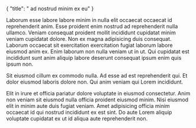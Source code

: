 {
  "title": " ad nostrud minim ex eu"
}

Laborum esse labore labore minim in nulla elit occaecat occaecat id reprehenderit anim. Esse proident enim nostrud ad reprehenderit nulla ullamco. Veniam consequat proident mollit incididunt cupidatat minim veniam cupidatat dolore. Non ex magna adipisicing duis consequat. Laborum occaecat sit exercitation exercitation fugiat laborum labore eiusmod anim ex. Enim laborum non nulla veniam ut in ut. Qui cupidatat est incididunt sunt anim aliquip labore deserunt consequat ipsum enim quis ipsum non.

Sit eiusmod cillum ex commodo nulla. Ad esse ad est reprehenderit qui. Et dolor eiusmod laboris dolore non. Qui anim veniam qui Lorem incididunt.

Elit in irure et officia pariatur dolore voluptate in eiusmod consectetur. Anim non veniam sit eiusmod nulla officia proident eiusmod minim. Nisi eiusmod elit in minim aute duis fugiat veniam. Amet adipisicing officia minim occaecat id qui nostrud incididunt ex est sint. Do aute Lorem aliquip voluptate cupidatat ex ut id aliqua aute reprehenderit non.